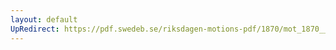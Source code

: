 ```yaml
---
layout: default
UpRedirect: https://pdf.swedeb.se/riksdagen-motions-pdf/1870/mot_1870__ak__00179/mot_1870__ak__00179_003.pdf
---
```

